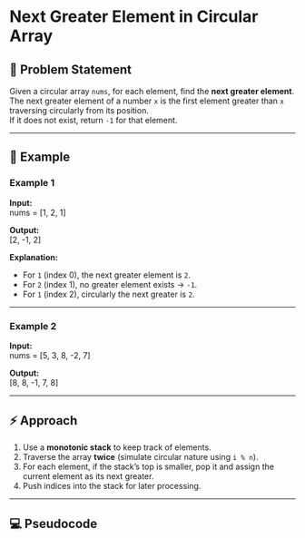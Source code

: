 # Next Greater Element in Circular Array

## 📌 Problem Statement  
Given a circular array `nums`, for each element, find the **next greater element**.  
The next greater element of a number `x` is the first element greater than `x` traversing circularly from its position.  
If it does not exist, return `-1` for that element.  

---

## 📝 Example  

### Example 1
**Input:**  
nums = [1, 2, 1]  

**Output:**  
[2, -1, 2]  

**Explanation:**  
- For `1` (index 0), the next greater element is `2`.  
- For `2` (index 1), no greater element exists → `-1`.  
- For `1` (index 2), circularly the next greater is `2`.  

---

### Example 2
**Input:**  
nums = [5, 3, 8, -2, 7]  

**Output:**  
[8, 8, -1, 7, 8]  

---

## ⚡ Approach  

1. Use a **monotonic stack** to keep track of elements.  
2. Traverse the array **twice** (simulate circular nature using `i % n`).  
3. For each element, if the stack’s top is smaller, pop it and assign the current element as its next greater.  
4. Push indices into the stack for later processing.  

---

## 💻 Pseudocode  

